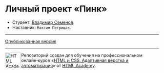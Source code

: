 # Личный проект «Пинк»

* Студент: [Владимир Семенов](https://up.htmlacademy.ru/adaptive/24/user/1778433).
* Наставник: `Максим Петрищак`.

---

[Опубликованная версия](https://semenov-vldr.github.io/pink)

---

<a href="https://htmlacademy.ru/intensive/adaptive"><img align="left" width="50" height="50" alt="HTML Academy" src="https://up.htmlacademy.ru/static/img/intensive/adaptive/logo-for-github-2.png"></a>

Репозиторий создан для обучения на профессиональном онлайн‑курсе «[HTML и CSS. Адаптивная вёрстка и автоматизация](https://htmlacademy.ru/intensive/adaptive)» от [HTML Academy](https://htmlacademy.ru).
